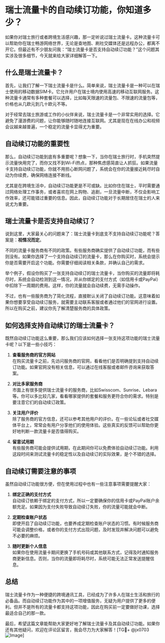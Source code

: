 # 瑞士流量卡的自动续订功能，你知道多少？

如果你对瑞士旅行或者跨境生活感兴趣，那一定听说过瑞士流量卡。这种流量卡可以帮助你在瑞士畅游网络世界，无论是查地图、刷社交媒体还是远程办公，都离不开它。但最近有不少朋友问我：“瑞士流量卡是否支持自动续订功能？”这个问题其实涉及很多细节，今天就来给大家详细解答一下。

## 什么是瑞士流量卡？

首先，让我们了解一下瑞士流量卡是什么。简单来说，瑞士流量卡是一种可以在瑞士使用的移动数据SIM卡。它允许用户在瑞士境内使用高速的移动互联网服务。这种流量卡通常有多种套餐可以选择，比如每天限速的流量包、不限速的流量包等，价格也从几欧元到几十欧元不等。

对于经常去瑞士旅游或工作的小伙伴来说，瑞士流量卡是一个非常实用的选择。它避免了漫游费的问题，让你能够随时随地连接互联网。尤其是现在在线办公和视频会议越来越普遍，一个稳定的流量卡显得尤为重要。

## 自动续订功能的重要性

那么，自动续订功能到底有多重要呢？想象一下，当你在瑞士旅行时，手机突然提示流量快用完了，而你又找不到Wi-Fi热点，那种焦虑感简直让人抓狂。如果流量卡支持自动续订功能，你就不用担心断网问题了，系统会在你的流量接近耗尽时自动为你续费，确保网络连接不断线。

尤其是在跨境生活中，自动续订功能更是不可或缺。比如你住在瑞士，平时需要通过网络处理工作事务，或者喜欢在网上购物、追剧，一旦流量中断，不仅会影响工作效率，还可能错过重要的信息。因此，自动续订功能对于长期居住在瑞士的人来说尤为重要。

## 瑞士流量卡是否支持自动续订？

说到这里，大家最关心的问题来了：瑞士流量卡到底支不支持自动续订功能呢？答案是：**视情况而定**。

不同的流量卡服务商有不同的政策。有些服务商确实提供了自动续订功能，而有些则没有。如果你选择了一个支持自动续订的流量卡，那么在你购买时，系统会提示你是否需要开启这个功能。你需要仔细阅读相关条款，并确认自己的需求。

举个例子，假设你购买了一张支持自动续订的瑞士流量卡，当你购买的流量即将耗尽时，系统会自动检测到这一情况，并从你绑定的支付方式（如信用卡或PayPal）中扣除下一周期的费用。这样，你的流量就会自动续费，无需手动操作。

不过，也有一些服务商为了简化流程，直接默认关闭了自动续订功能。这意味着如果你想要享受自动续订服务，就需要主动联系客服或者通过他们的官网进行设置。所以在购买之前，建议你先了解清楚服务商的具体政策。

## 如何选择支持自动续订的瑞士流量卡？

既然自动续订功能这么重要，那么我们应该如何选择一张支持这项功能的瑞士流量卡呢？以下是一些小技巧：

1. **查看服务商的官方网站**  
   在购买流量卡之前，先访问服务商的官网，看看他们是否明确提到支持自动续订功能。如果官网没有相关信息，可以通过在线客服或者邮件咨询来获取答案。

2. **对比多家服务商**  
   市面上有很多提供瑞士流量卡的服务商，比如Swisscom、Sunrise、Lebara等。你可以多比较几家，看看哪家提供的套餐和服务更符合你的需求。特别是要注意它们的自动续订政策。

3. **关注用户评价**  
   除了服务商的官方信息，还可以参考其他用户的评价。在一些论坛或者社交媒体平台上，常常会有用户分享他们的使用体验。这些真实的反馈可以帮助你更好地判断一款流量卡是否值得购买。

4. **留意试用期**  
   有些服务商可能会提供试用期，在此期间你可以免费体验自动续订功能。利用这段时间来测试流量卡的稳定性以及自动续订的实际效果，是个不错的选择。

## 自动续订需要注意的事项

虽然自动续订功能很方便，但在使用过程中也有一些注意事项需要提醒大家：

1. **绑定正确的支付方式**  
   自动续订依赖于绑定的支付方式，所以一定要确保你的信用卡或PayPal账户余额充足。如果因为支付失败导致自动续订失败，你的流量可能就会中断。

2. **定期检查账户状态**  
   即使开启了自动续订功能，也要养成定期检查账户状态的习惯。有时候服务商可能会调整价格，或者你的支付方式出现问题，及时发现并解决问题可以避免不必要的麻烦。

3. **随时更新个人信息**  
   如果你在使用流量卡期间更换了手机号码或其他联系方式，记得及时通知服务商更新信息。否则，当你的流量即将耗尽时，系统可能无法正常发送提醒信息。

## 总结

瑞士流量卡作为一种便捷的跨境通讯工具，已经成为了许多人在瑞士生活和旅行的必备品。而自动续订功能作为其中的一项增值服务，无疑为用户提供了更多的便利。但并不是所有的流量卡都支持这项功能，因此在购买前一定要做好功课，选择最适合自己的那一款。

最后，希望这篇文章能帮助大家更好地了解瑞士流量卡及其自动续订功能。如果你还有其他疑问，欢迎在评论区留言，我会尽力为大家解答！[TG💪+ @jx0703 ![Image](https://github.com/user-attachments/assets/dbca1d08-cadb-493c-b0ec-ad6f7a83f270)]